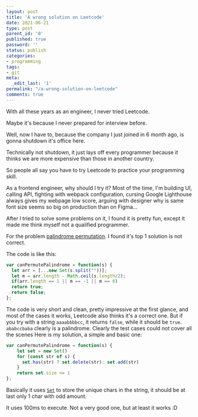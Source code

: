 ```yaml
---
layout: post
title: 'A wrong solution on Leetcode'
date: 2021-06-21
type: post
parent_id: '0'
published: true
password: ''
status: publish
categories:
- programming
tags:
- git
meta:
  _edit_last: '1'
permalink: "/a-wrong-solution-on-leetcode"
comments: true
---
```


With all these years as an engineer, I never tried Leetcode.

Maybe it's because I never prepared for interview before.

Well, now I have to, because the company I just joined in 6 month ago, is gonna shutdown 
it's office here.

Technically not shutdown, it just lays off every programmer because it thinks we are more expensive than those in 
another country.

So people all say you have to try Leetcode to practice your programming skill.

As a frontend engineer, why should I try it? Most of the time, I'm building UI, calling API, fighting with webpack configuration, 
cursing Google Lighthouse always gives my webpage low score, 
arguing with designer why is same  font size seems so big on production than on Figma...

After I tried to solve some problems on it, I found it is pretty fun, except it made me think myself not a qualified programmer.

For the problem [palindrome permutation](https://leetcode.com/problems/palindrome-permutation/). I found it's top 1 solution is not correct.

The code is like this:

```javascript
var canPermutePalindrome = function(s) {
  let arr = [...new Set(s.split(""))];
  let m = arr.length - Math.ceil(s.length/2);
  if(arr.length == 1 || m == -1 || m == 0)
  return true;
  return false;
};
```
The code is very short and clean, pretty impressive at the first glance, and most of the cases it works,
Leetcode also thinks it's a correct one.
But if you try with a string `aaaabbbbcc`, it returns `false`, while it should be `true`. `ababccbaba` clearly is a palindrome.
Clearly the test cases could not cover all the scenes
Here is my solution, a simple and basic one:
```javascript
var canPermutePalindrome = function(s) {
    let set = new Set()
    for (const str of s) {
      set.has(str) ? set.delete(str): set.add(str)
    }
    return set.size <= 1
};
```
Basically it uses [`Set`](https://developer.mozilla.org/en-US/docs/Web/JavaScript/Reference/Global_Objects/Set) to store the
unique chars in the string, it should be at last only 1 char with odd amount.

It uses 100ms to execute. Not a very good one, but at least it works :D